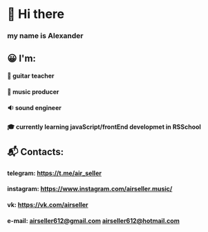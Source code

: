 # 👋 Hi there

### my name is Alexander


## :grinning: I'm:
#### :guitar: guitar teacher
#### :musical_note: music producer
#### :sound: sound engineer
#### :mortar_board: currently learning javaScript/frontEnd developmet in RSSchool


## :mailbox_with_mail: Contacts:
#### telegram: https://t.me/air_seller
#### instagram: https://www.instagram.com/airseller.music/
#### vk: https://vk.com/airseller
#### e-mail: airseller612@gmail.com airseller612@hotmail.com
<!-- **discord:** air seller#9360 -->
<!--
**air-seller/air-seller** is a ✨ _special_ ✨ repository because its `README.md` (this file) appears on your GitHub profile.

Here are some ideas to get you started:

- 🔭 I’m currently working on ...
- 🌱 I’m currently learning ...
- 👯 I’m looking to collaborate on ...
- 🤔 I’m looking for help with ...
- 💬 Ask me about ...
- 📫 How to reach me: ...
- 😄 Pronouns: ...
- ⚡ Fun fact: ...
-->
